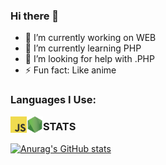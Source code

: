 ### Hi there 👋

- 🔭 I’m currently working on WEB
- 🌱 I’m currently learning  PHP
- 🤔 I’m looking for help with  .PHP
- ⚡ Fun fact: Like anime
### Languages I Use:


<img align="left" alt="JavaScript" width="26px" src="https://raw.githubusercontent.com/github/explore/80688e429a7d4ef2fca1e82350fe8e3517d3494d/topics/javascript/javascript.png" />
<img align="left" alt="Node.js" width="26px" src="https://raw.githubusercontent.com/github/explore/80688e429a7d4ef2fca1e82350fe8e3517d3494d/topics/nodejs/nodejs.png" />

### STATS

[![Anurag's GitHub stats](https://github-readme-stats.vercel.app/api?username=SzpadelDEV)](https://github.com/anuraghazra/github-readme-stats)
